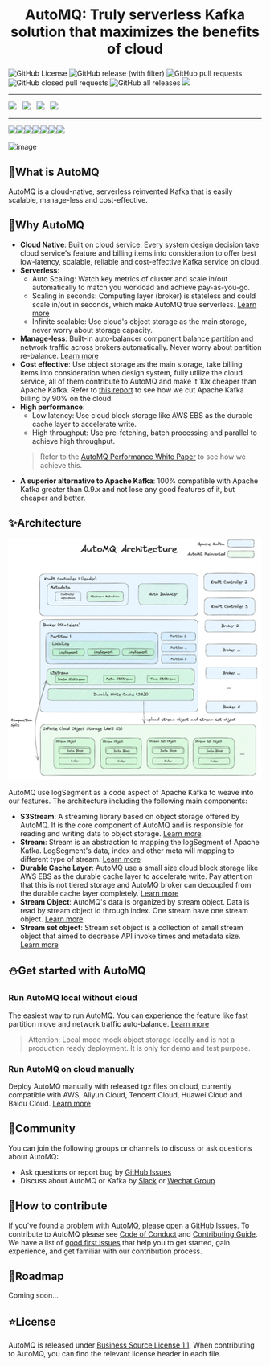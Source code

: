 <h1 align="center">
AutoMQ: Truly serverless Kafka solution that maximizes the benefits of cloud
</h1>
<h3 align="center">
    
</h3>

![GitHub License](https://img.shields.io/github/license/AutoMQ/automq-for-kafka)
![GitHub release (with filter)](https://img.shields.io/github/v/release/AutoMQ/automq-for-kafka)
![GitHub pull requests](https://img.shields.io/github/issues-pr/AutoMQ/automq-for-kafka)
![GitHub closed pull requests](https://img.shields.io/github/issues-pr-closed/AutoMQ/automq-for-kafka)
![GitHub all releases](https://img.shields.io/github/downloads/AutoMQ/automq-for-kafka/total)
![](https://img.shields.io/badge/Java%20-%20JDK17-green)

---
[![](https://img.shields.io/badge/official%20website-20B2AA?style=for-the-badge)](https://www.automq.com)
&nbsp;
[![](https://img.shields.io/badge/official%20document-blue?style=for-the-badge)](https://docs.automq.com/docs/automq-s3kafka/YUzOwI7AgiNIgDk1GJAcu6Uanog)
&nbsp;
<a href="https://twitter.com/AutoMQ_Lab" target="_blank"><img src="https://img.shields.io/badge/- @AutoMQ_Lab -424549?style=social&logo=twitter" height=25></a>
&nbsp;
<a href="docs/images/automq-wechat.png" target="_blank"><img src="https://img.shields.io/badge/- Wechat -red?style=social&logo=discourse" height=25></a>
&nbsp;

---

<img src="https://img.shields.io/badge/aws%20cloud-supported-lightgreen?style=for-the-badge&logo=amazonaws" height="18"><img src="https://img.shields.io/badge/google%20cloud-todo-lightyellow?style=for-the-badge&logo=googlecloud" height="18"><img src="https://img.shields.io/badge/Azure%20cloud-todo-lightyellow?style=for-the-badge&logo=microsoftazure" height="18"><img src="https://img.shields.io/badge/aliyun%20cloud-supported-lightgreen?style=for-the-badge&logo=alibabacloud" height="18"><img src="https://img.shields.io/badge/huawei%20cloud-supported-lightgreen?style=for-the-badge&logo=huawei" height="18"><img src="https://img.shields.io/badge/baidu%20cloud-supported-lightgreen?style=for-the-badge&logo=baidu" height="18"><img src="https://img.shields.io/badge/tencent%20cloud-supported-lightgreen?style=for-the-badge&logo=tencentqq" height="18">



![image](./docs/images/banner-readme.jpeg)



[//]: # ([![E2E_TEST]&#40;https://github.com/AutoMQ/automq-for-kafka/actions/workflows/nightly-e2e.yml/badge.svg&#41;]&#40;https://github.com/AutoMQ/automq-for-kafka/actions/workflows/nightly-e2e.yml&#41;)

## 🍵What is AutoMQ

AutoMQ is a cloud-native, serverless reinvented Kafka that is easily scalable, manage-less and cost-effective.


## 🔶Why AutoMQ

- **Cloud Native**: Built on cloud service. Every system design decision take cloud service's feature and billing items into consideration to offer best low-latency, scalable, reliable and cost-effective Kafka service on cloud.
- **Serverless**:
  - Auto Scaling: Watch key metrics of cluster and scale in/out automatically to match you workload and achieve pay-as-you-go.
  - Scaling in seconds: Computing layer (broker) is stateless and could scale in/out in seconds, which make AutoMQ true serverless. [Learn more](https://docs.automq.com/docs/automq-s3kafka/Eo4Bweg4eiPegykLpAycED1yn7g)
  - Infinite scalable: Use cloud's object storage as the main storage, never worry about storage capacity.
- **Manage-less**: Built-in auto-balancer component balance partition and network traffic across brokers automatically. Never worry about partition re-balance. [Learn more](https://docs.automq.com/docs/automq-s3kafka/GSN2wZjeWiR70YkZiRsc6Hqsneh)
- **Cost effective**: Use object storage as the main storage, take billing items into consideration when design system, fully utilize the cloud service, all of them contribute to AutoMQ and make it 10x cheaper than Apache Kafka. Refer to [this report](https://docs.automq.com/docs/automq-s3kafka/EJBvwM3dNic6uYkZAWwc7nmrnae) to see how we cut Apache Kafka billing by 90% on the cloud.
- **High performance**: 
  - Low latency: Use cloud block storage like AWS EBS as the durable cache layer to accelerate write.
  - High throughput: Use pre-fetching, batch processing and parallel to achieve high throughput.
  > Refer to the [AutoMQ Performance White Paper](https://docs.automq.com/docs/automq-s3kafka/CYxlwqDBHitThCkxSl2cePxrnBc) to see how we achieve this.
- **A superior alternative to Apache Kafka**: 100% compatible with Apache Kafka greater than 0.9.x and not lose any good features of it, but cheaper and better.



## ✨Architecture

![image](./docs/images/automq-architecture.png)

AutoMQ use logSegment as a code aspect of Apache Kafka to weave into our features. The architecture including the following main components:
- **S3Stream**: A streaming library based on object storage offered by AutoMQ. It is the core component of AutoMQ and is responsible for reading and writing data to object storage. [Learn more](https://docs.automq.com/docs/automq-s3kafka/Q8fNwoCDGiBOV6k8CDSccKKRn9d).
- **Stream**: Stream is an abstraction to mapping the logSegment of Apache Kafka. LogSegment's data, index and other meta will mapping to different type of stream. [Learn more](https://docs.automq.com/docs/automq-s3kafka/GUk7w0ZxniPwN7kUgiicIlHkn9d)
- **Durable Cache Layer**: AutoMQ use a small size cloud block storage like AWS EBS as the durable cache layer to accelerate write. Pay attention that this is not tiered storage and AutoMQ broker can decoupled from the durable cache layer completely. [Learn more](https://docs.automq.com/docs/automq-s3kafka/X1DBwDdzWiCMmYkglGHcKdjqn9f)
- **Stream Object**: AutoMQ's data is organized by stream object. Data is read by stream object id through index. One stream have one stream object. [Learn more](https://docs.automq.com/docs/automq-s3kafka/Q8fNwoCDGiBOV6k8CDSccKKRn9d)
- **Stream set object**: Stream set object is a collection of small stream object that aimed to decrease API invoke times and metadata size. [Learn more](https://docs.automq.com/docs/automq-s3kafka/Q8fNwoCDGiBOV6k8CDSccKKRn9d)


## ⛄Get started with AutoMQ

### Run AutoMQ local without cloud
The easiest way to run AutoMQ. You can experience the feature like fast partition move and network traffic auto-balance. [Learn more](https://docs.automq.com/docs/automq-s3kafka/SMKbwchB3i0Y0ykFm75c0ftAnCc)

> Attention: Local mode mock object storage locally and is not a production ready deployment. It is only for demo and test purpose.


### Run AutoMQ on cloud manually
Deploy AutoMQ manually with released tgz files on cloud, currently compatible with AWS, Aliyun Cloud, Tencent Cloud, Huawei Cloud and Baidu Cloud. [Learn more]( https://docs.automq.com/docs/automq-s3kafka/NBo6wwth3iWUIkkNAbYcPg0mnae)

## 💬Community
You can join the following groups or channels to discuss or ask questions about AutoMQ:
- Ask questions or report bug by [GitHub Issues](https://github.com/AutoMQ/automq-for-kafka)
- Discuss about AutoMQ or Kafka by [Slack](https://join.slack.com/t/automq/shared_invite/zt-29h17vye9-thf31ebIVL9oXuRdACnOIA) or [Wechat Group](https://www.automq.com/img/----------------------------1.png)


## 👥How to contribute
If you've found a problem with AutoMQ, please open a [GitHub Issues](https://github.com/AutoMQ/automq-for-kafka). 
To contribute to AutoMQ please see [Code of Conduct](CODE_OF_CONDUCT.md) and [Contributing Guide](CONTRIBUTING_GUIDE.md).
We have a list of [good first issues](https://github.com/AutoMQ/automq-for-kafka/issues?q=is%3Aissue+is%3Aopen+label%3A%22good+first+issue%22) that help you to get started, gain experience, and get familiar with our contribution process.

## 🌈Roadmap

Coming soon...

## ⭐License
AutoMQ is released under [Business Source License 1.1](BSL.md). When contributing to AutoMQ, you can find the relevant license header in each file.




